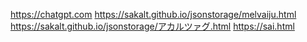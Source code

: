 https://chatgpt.com
https://sakalt.github.io/jsonstorage/melvaiju.html
https://sakalt.github.io/jsonstorage/アカルツァグ.html
https://sai.html
